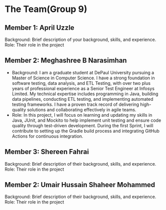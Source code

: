# The Team(Group 9)

## Member 1: April Uzzle
Background: Brief description of your background, skills, and experience.
Role: Their  role in the project

## Member 2: Meghashree B Narasimhan
- Background: I am a graduate student at DePaul University pursuing a Master of Science in Computer Science. I have a strong foundation in software testing, data analysis, and ETL Testing, with over two plus years of professional experience as a Senior Test Engineer at Infosys Limited. My technical expertise includes programming in Java, building data pipelines, conducting ETL testing, and implementing automated testing frameworks. I have a proven track record of delivering high-quality solutions and collaborating effectively in agile teams.
- Role: In this project, I will focus on learning and updating my skills in Java, JUnit, and Mockito to help implement unit testing and ensure code quality through test-driven development. During the first Sprint, I will contribute to setting up the Gradle build process and integrating GitHub Actions for continuous integration.

## Member 3: Shereen Fahrai
Background: Brief description of their background, skills, and experience.
Role: Their role in the project 

## Member 2: Umair Hussain Shaheer Mohammed
Background: Brief description of their background, skills, and experience.
Role: Their role in the project

